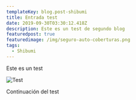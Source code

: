```yaml
---
templateKey: blog.post-shibumi
title: Entrada test
date: 2019-09-30T03:30:12.418Z
description: Este es un test de segundo blog
featuredpost: true
featuredimage: /img/seguro-auto-coberturas.png
tags:
  - Shibumi
---
```

Este es un test

![Test](/img/seguro-auto-coberturas.png "Un choque feo")

Continuación del test
